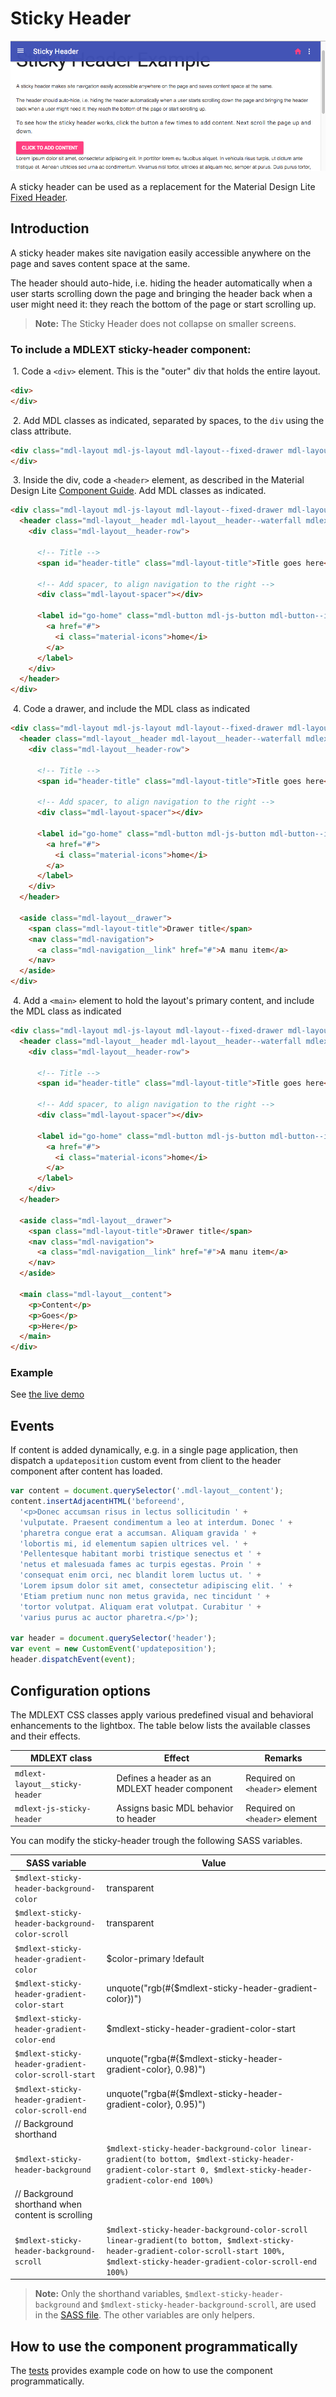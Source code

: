 # Sticky Header

![Sticky Header](../../etc/sticky-header.png)

A sticky header can be used as a replacement for the Material Design Lite 
[Fixed Header](https://github.com/google/material-design-lite/tree/master/src/layout#examples).

## Introduction
A sticky header makes site navigation easily accessible anywhere on the page and saves content space at the same.

The header should auto-hide, i.e. hiding the header automatically when a user starts scrolling down the page and 
bringing the header back when a user might need it: they reach the bottom of the page or start scrolling up.

>**Note:** The Sticky Header does not collapse on smaller screens.

### To include a MDLEXT **sticky-header** component:

&nbsp;1. Code a `<div>` element. This is the "outer" div that holds the entire layout.
```html
<div>
</div>
```

&nbsp;2. Add MDL classes as indicated, separated by spaces, to the `div` using the class attribute.
```html
<div class="mdl-layout mdl-js-layout mdl-layout--fixed-drawer mdl-layout--fixed-header">
</div>
```

&nbsp;3. Inside the div, code a `<header>` element, as described in the Material Design Lite 
[Component Guide](https://getmdl.io/components/index.html#layout-section/layout). Add MDL classes as indicated.
```html
<div class="mdl-layout mdl-js-layout mdl-layout--fixed-drawer mdl-layout--fixed-header">
  <header class="mdl-layout__header mdl-layout__header--waterfall mdlext-layout__sticky-header mdlext-js-sticky-header">
    <div class="mdl-layout__header-row">
  
      <!-- Title -->
      <span id="header-title" class="mdl-layout-title">Title goes here</span>
  
      <!-- Add spacer, to align navigation to the right -->
      <div class="mdl-layout-spacer"></div>
  
      <label id="go-home" class="mdl-button mdl-js-button mdl-button--icon mdl-button--colored">
        <a href="#">
          <i class="material-icons">home</i>
        </a>
      </label>
    </div>
  </header>
</div>
```

&nbsp;4. Code a drawer, and include the MDL class as indicated
```html
<div class="mdl-layout mdl-js-layout mdl-layout--fixed-drawer mdl-layout--fixed-header">
  <header class="mdl-layout__header mdl-layout__header--waterfall mdlext-layout__sticky-header mdlext-js-sticky-header">
    <div class="mdl-layout__header-row">
  
      <!-- Title -->
      <span id="header-title" class="mdl-layout-title">Title goes here</span>
  
      <!-- Add spacer, to align navigation to the right -->
      <div class="mdl-layout-spacer"></div>
  
      <label id="go-home" class="mdl-button mdl-js-button mdl-button--icon mdl-button--colored">
        <a href="#">
          <i class="material-icons">home</i>
        </a>
      </label>
    </div>
  </header>

  <aside class="mdl-layout__drawer">
    <span class="mdl-layout-title">Drawer title</span>
    <nav class="mdl-navigation">
      <a class="mdl-navigation__link" href="#">A manu item</a>
    </nav>
  </aside>
</div>
```

&nbsp;4. Add a `<main>` element to hold the layout's primary content, and include the MDL class as indicated
```html
<div class="mdl-layout mdl-js-layout mdl-layout--fixed-drawer mdl-layout--fixed-header">
  <header class="mdl-layout__header mdl-layout__header--waterfall mdlext-layout__sticky-header mdlext-js-sticky-header">
    <div class="mdl-layout__header-row">
  
      <!-- Title -->
      <span id="header-title" class="mdl-layout-title">Title goes here</span>
  
      <!-- Add spacer, to align navigation to the right -->
      <div class="mdl-layout-spacer"></div>
  
      <label id="go-home" class="mdl-button mdl-js-button mdl-button--icon mdl-button--colored">
        <a href="#">
          <i class="material-icons">home</i>
        </a>
      </label>
    </div>
  </header>

  <aside class="mdl-layout__drawer">
    <span class="mdl-layout-title">Drawer title</span>
    <nav class="mdl-navigation">
      <a class="mdl-navigation__link" href="#">A manu item</a>
    </nav>
  </aside>
  
  <main class="mdl-layout__content">
    <p>Content</p>
    <p>Goes</p>
    <p>Here</p>
  </main>  
</div>
```

### Example
See [the live demo](http://leifoolsen.github.io/mdl-ext/demo/sticky-header.html)

## Events
If content is added dynamically, e.g. in a single page application, then dispatch a `updateposition` custom event 
from client to the header component after content has loaded.

```javascript
var content = document.querySelector('.mdl-layout__content');
content.insertAdjacentHTML('beforeend',
  '<p>Donec accumsan risus in lectus sollicitudin ' +
  'vulputate. Praesent condimentum a leo at interdum. Donec ' +
  'pharetra congue erat a accumsan. Aliquam gravida ' +
  'lobortis mi, id elementum sapien ultrices vel. ' +
  'Pellentesque habitant morbi tristique senectus et ' +
  'netus et malesuada fames ac turpis egestas. Proin ' +
  'consequat enim orci, nec blandit lorem luctus ut. ' +
  'Lorem ipsum dolor sit amet, consectetur adipiscing elit. ' +
  'Etiam pretium nunc non metus gravida, nec tincidunt ' +
  'tortor volutpat. Aliquam erat volutpat. Curabitur ' +
  'varius purus ac auctor pharetra.</p>');

var header = document.querySelector('header');
var event = new CustomEvent('updateposition');
header.dispatchEvent(event);
```

## Configuration options

The MDLEXT CSS classes apply various predefined visual and behavioral enhancements to the lightbox.
The table below lists the available classes and their effects.

| MDLEXT class | Effect | Remarks |
|--------------|--------|---------|
| `mdlext-layout__sticky-header` | Defines a header as an MDLEXT header component | Required on `<header>` element |
| `mdlext-js-sticky-header` | Assigns basic MDL behavior to header | Required on `<header>` element |


You can modify the sticky-header trough the following SASS variables.

| SASS variable  | Value |
|----------------|-------|
| `$mdlext-sticky-header-background-color`            | transparent |
| `$mdlext-sticky-header-background-color-scroll`     | transparent |
| `$mdlext-sticky-header-gradient-color`              | $color-primary !default |
| `$mdlext-sticky-header-gradient-color-start`        | unquote("rgb(#{$mdlext-sticky-header-gradient-color})") |
| `$mdlext-sticky-header-gradient-color-end`          | $mdlext-sticky-header-gradient-color-start |
| `$mdlext-sticky-header-gradient-color-scroll-start` | unquote("rgba(#{$mdlext-sticky-header-gradient-color}, 0.98)") |
| `$mdlext-sticky-header-gradient-color-scroll-end`   | unquote("rgba(#{$mdlext-sticky-header-gradient-color}, 0.95)") |
| // Background shorthand                             | |
| `$mdlext-sticky-header-background`                  | `$mdlext-sticky-header-background-color linear-gradient(to bottom, $mdlext-sticky-header-gradient-color-start 0, $mdlext-sticky-header-gradient-color-end 100%)` |
| // Background shorthand when content is scrolling   | |
| `$mdlext-sticky-header-background-scroll`           | `$mdlext-sticky-header-background-color-scroll linear-gradient(to bottom, $mdlext-sticky-header-gradient-color-scroll-start 100%, $mdlext-sticky-header-gradient-color-scroll-end 100%)`|

>**Note:** Only the shorthand variables, `$mdlext-sticky-header-background` and `$mdlext-sticky-header-background-scroll`, 
are used in the [SASS file](./_sticky-header.scss). The other variables are only helpers.

## How to use the component programmatically
The [tests](../../test/sticky-header/sticky-header.spec.js) provides example code on how to use the component programmatically.

